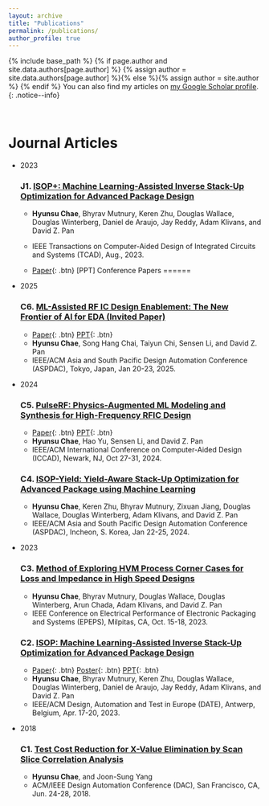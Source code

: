 ```yaml
---
layout: archive
title: "Publications"
permalink: /publications/
author_profile: true
---
```


{% include base_path %}
{% if page.author and site.data.authors[page.author] %}
  {% assign author = site.data.authors[page.author] %}{% else %}{% assign author = site.author %}
{% endif %}
You can also find my articles on <a href="{{author.googlescholar}}">my Google Scholar profile</a>.
{: .notice--info}

<!---
{% for post in site.publications reversed %}
  {% include archive-single.html %}
{% endfor %}
-->

<br>


Journal Articles
======
* 2023
  ### J1. [ISOP+: Machine Learning-Assisted Inverse Stack-Up Optimization for Advanced Package Design](https://ieeexplore.ieee.org/document/10227538)
     * **Hyunsu Chae**, Bhyrav Mutnury, Keren Zhu, Douglas Wallace, Douglas Winterberg, Daniel de Araujo, Jay Reddy, Adam Klivans, and David Z. Pan
     * IEEE Transactions on Computer-Aided Design of Integrated Circuits and Systems (TCAD), Aug., 2023.

     * [Paper](/files/temp_test.html){: .btn} [PPT]
Conference Papers
======
* 2025
  ### C6. [ML-Assisted RF IC Design Enablement: The New Frontier of AI for EDA (Invited Paper)]()
     * [Paper](/files/2025_01_ASPDAC_invited_final_paper.pdf){: .btn} [PPT](/files/2025_01_ASPDAC_final_ppt_upload.pptx){: .btn} 
     * **Hyunsu Chae**, Song Hang Chai, Taiyun Chi, Sensen Li, and David Z. Pan
     * IEEE/ACM Asia and South Pacific Design Automation Conference (ASPDAC), Tokyo, Japan, Jan 20-23, 2025. 

* 2024
  ### C5. [PulseRF: Physics-Augmented ML Modeling and Synthesis for High-Frequency RFIC Design]()
     * [Paper](/files/2024_10_ICCAD_final_paper.pdf){: .btn} [PPT](/files/2024_10_ICCAD_final_ppt_upload.pptx){: .btn} 
     * **Hyunsu Chae**, Hao Yu, Sensen Li, and David Z. Pan
     * IEEE/ACM International Conference on Computer-Aided Design (ICCAD), Newark, NJ, Oct 27-31, 2024.

  ### C4. [ISOP-Yield: Yield-Aware Stack-Up Optimization for Advanced Package using Machine Learning](https://ieeexplore.ieee.org/abstract/document/10473886)
     * **Hyunsu Chae**, Keren Zhu, Bhyrav Mutnury, Zixuan Jiang, Douglas Wallace, Douglas Winterberg, Adam Klivans, and David Z. Pan
     * IEEE/ACM Asia and South Pacific Design Automation Conference (ASPDAC), Incheon, S. Korea, Jan 22-25, 2024. 

* 2023
  ### C3. [Method of Exploring HVM Process Corner Cases for Loss and Impedance in High Speed Designs](https://ieeexplore.ieee.org/abstract/document/10314912)
     * **Hyunsu Chae**, Bhyrav Mutnury, Douglas Wallace, Douglas Winterberg, Arun Chada, Adam Klivans, and David Z. Pan
     * IEEE Conference on Electrical Performance of Electronic Packaging and Systems (EPEPS), Milpitas, CA, Oct. 15-18, 2023.


  ### C2. [ISOP: Machine Learning-Assisted Inverse Stack-Up Optimization for Advanced Package Design](https://ieeexplore.ieee.org/document/10137055)
     * [Paper](/files/2023_04_DATE_final_paper.pdf){: .btn} [Poster](/files/2023_04_DATE_final_poster.pdf){: .btn} [PPT](/files/2023_04_DATE_final_ppt_no_recordings.pptx){: .btn} 
     * **Hyunsu Chae**, Bhyrav Mutnury, Keren Zhu, Douglas Wallace, Douglas Winterberg, Daniel de Araujo, Jay Reddy, Adam Klivans, and David Z. Pan
     * IEEE/ACM Design, Automation and Test in Europe (DATE), Antwerp, Belgium, Apr. 17-20, 2023.

* 2018
  ### C1. [Test Cost Reduction for X-Value Elimination by Scan Slice Correlation Analysis](https://doi.org/10.1145/3195970.3196127)
     * **Hyunsu Chae**, and Joon-Sung Yang 
     * ACM/IEEE Design Automation Conference (DAC), San Francisco, CA, Jun. 24-28, 2018.
